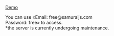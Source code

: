 <a href="https://cyrilboyko.github.io/no-bad-days">Demo</a>
<div>You can use «Email: free@samuraijs.com
     <br>Password: free» to access.
</div>
<div>*the server is currently undergoing maintenance.</div>
